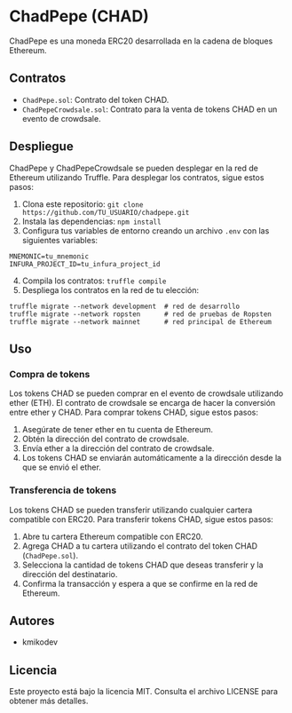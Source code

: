 
# ChadPepe (CHAD)

ChadPepe es una moneda ERC20 desarrollada en la cadena de bloques Ethereum.

## Contratos

- `ChadPepe.sol`: Contrato del token CHAD.
- `ChadPepeCrowdsale.sol`: Contrato para la venta de tokens CHAD en un evento de crowdsale.

## Despliegue

ChadPepe y ChadPepeCrowdsale se pueden desplegar en la red de Ethereum utilizando Truffle. Para desplegar los contratos, sigue estos pasos:

1. Clona este repositorio: `git clone https://github.com/TU_USUARIO/chadpepe.git`
2. Instala las dependencias: `npm install`
3. Configura tus variables de entorno creando un archivo `.env` con las siguientes variables:

```
MNEMONIC=tu_mnemonic
INFURA_PROJECT_ID=tu_infura_project_id
```

4. Compila los contratos: `truffle compile`
5. Despliega los contratos en la red de tu elección:

```
truffle migrate --network development  # red de desarrollo
truffle migrate --network ropsten      # red de pruebas de Ropsten
truffle migrate --network mainnet      # red principal de Ethereum
```

## Uso

### Compra de tokens

Los tokens CHAD se pueden comprar en el evento de crowdsale utilizando ether (ETH). El contrato de crowdsale se encarga de hacer la conversión entre ether y CHAD. Para comprar tokens CHAD, sigue estos pasos:

1. Asegúrate de tener ether en tu cuenta de Ethereum.
2. Obtén la dirección del contrato de crowdsale.
3. Envía ether a la dirección del contrato de crowdsale.
4. Los tokens CHAD se enviarán automáticamente a la dirección desde la que se envió el ether.

### Transferencia de tokens

Los tokens CHAD se pueden transferir utilizando cualquier cartera compatible con ERC20. Para transferir tokens CHAD, sigue estos pasos:

1. Abre tu cartera Ethereum compatible con ERC20.
2. Agrega CHAD a tu cartera utilizando el contrato del token CHAD (`ChadPepe.sol`).
3. Selecciona la cantidad de tokens CHAD que deseas transferir y la dirección del destinatario.
4. Confirma la transacción y espera a que se confirme en la red de Ethereum.

## Autores

- kmikodev

## Licencia

Este proyecto está bajo la licencia MIT. Consulta el archivo LICENSE para obtener más detalles.